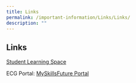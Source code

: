 ```yaml
---
title: Links
permalink: /important-information/Links/Links/
description: ""
---
```

## Links

[Student Learning Space](https://vle.learning.moe.edu.sg/)

ECG Portal: [MySkillsFuture Portal](https://www.myskillsfuture.gov.sg/content/student/en/primary.html)